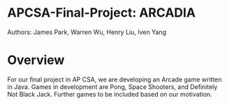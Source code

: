 # APCSA-Final-Project: ARCADIA
Authors: James Park, Warren Wu, Henry Liu, Iven Yang

# Overview
For our final project in AP CSA, we are developing an Arcade game written in Java. Games in development are Pong, Space Shooters, and Definitely Not Black Jack. Further games to be included based on our motivation.
